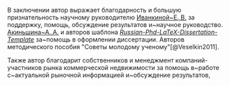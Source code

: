 В заключении автор выражает благодарность и большую признательность научному руководителю [Иванкиной~Е.\,В.](https://www.elibrary.ru/author_profile.asp?authorid=534292) за поддержку, помощь, обсуждение результатов и~научное руководство. [Акиньшина~А.\,А.](https://www.elibrary.ru/author_profile.asp?authorid=676806) и авторов шаблона [*Russian-Phd-LaTeX-Dissertation-Template*](https://github.com/AndreyAkinshin/Russian-Phd-LaTeX-Dissertation-Template) за~помощь в оформлении диссертации. Авторов методического пособия "Советы молодому ученому"[@Veselkin2011]. 

Также автор благодарит собственников и менеджмент компаний-участников рынка коммерческой недвижимости за помощь в~работе с~актуальной рыночной информацией и~обсуждение результатов,